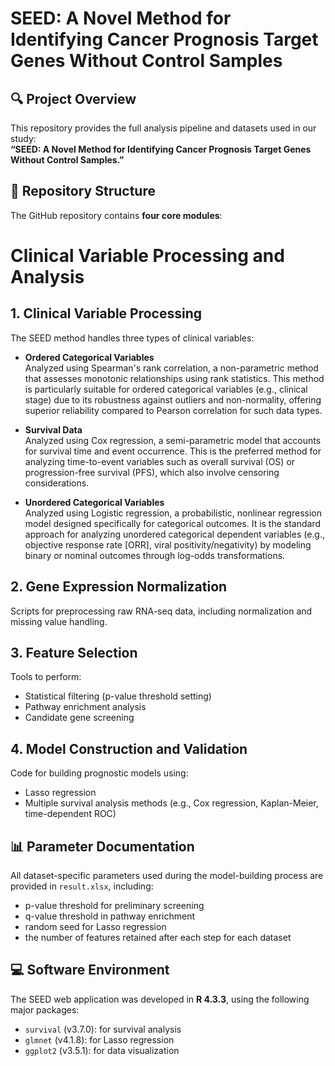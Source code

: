 # SEED: A Novel Method for Identifying Cancer Prognosis Target Genes Without Control Samples

## 🔍 Project Overview

This repository provides the full analysis pipeline and datasets used in our study:  
**“SEED: A Novel Method for Identifying Cancer Prognosis Target Genes Without Control Samples.”**

## 📁 Repository Structure

The GitHub repository contains **four core modules**:



# Clinical Variable Processing and Analysis


## 1. Clinical Variable Processing

The SEED method handles three types of clinical variables:

- **Ordered Categorical Variables**  
  Analyzed using Spearman's rank correlation, a non-parametric method that assesses monotonic relationships using rank statistics. This method is particularly suitable for ordered categorical variables (e.g., clinical stage) due to its robustness against outliers and non-normality, offering superior reliability compared to Pearson correlation for such data types.

- **Survival Data**  
  Analyzed using Cox regression, a semi-parametric model that accounts for survival time and event occurrence. This is the preferred method for analyzing time-to-event variables such as overall survival (OS) or progression-free survival (PFS), which also involve censoring considerations.

- **Unordered Categorical Variables**  
  Analyzed using Logistic regression, a probabilistic, nonlinear regression model designed specifically for categorical outcomes. It is the standard approach for analyzing unordered categorical dependent variables (e.g., objective response rate [ORR], viral positivity/negativity) by modeling binary or nominal outcomes through log-odds transformations.

## 2. Gene Expression Normalization

Scripts for preprocessing raw RNA-seq data, including normalization and missing value handling.

## 3. Feature Selection

Tools to perform:
- Statistical filtering (p-value threshold setting)
- Pathway enrichment analysis
- Candidate gene screening

## 4. Model Construction and Validation

Code for building prognostic models using:
- Lasso regression
- Multiple survival analysis methods (e.g., Cox regression, Kaplan-Meier, time-dependent ROC)


## 📊 Parameter Documentation

All dataset-specific parameters used during the model-building process are provided in `result.xlsx`, including:

- p-value threshold for preliminary screening  
- q-value threshold in pathway enrichment  
- random seed for Lasso regression  
- the number of features retained after each step for each dataset  

## 💻 Software Environment

The SEED web application was developed in **R 4.3.3**, using the following major packages:

- `survival` (v3.7.0): for survival analysis  
- `glmnet` (v4.1.8): for Lasso regression  
- `ggplot2` (v3.5.1): for data visualization
